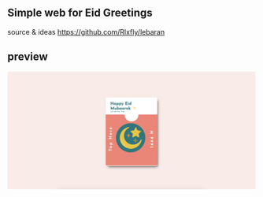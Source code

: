 ## Simple web for Eid Greetings
source & ideas https://github.com/Rlxfly/lebaran

## preview
<img src="/img/prev.png" alt="My cool logo"/>
